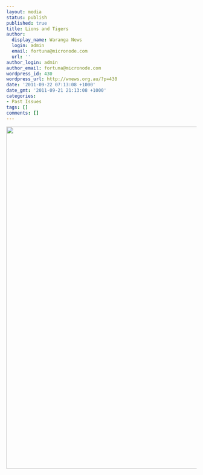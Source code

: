 ```yaml
---
layout: media
status: publish
published: true
title: Lions and Tigers
author:
  display_name: Waranga News
  login: admin
  email: fortuna@micronode.com
  url: ''
author_login: admin
author_email: fortuna@micronode.com
wordpress_id: 430
wordpress_url: http://wnews.org.au/?p=430
date: '2011-09-22 07:13:08 +1000'
date_gmt: '2011-09-21 21:13:08 +1000'
categories:
- Past Issues
tags: []
comments: []
---
```


<a href="http://wnews.org.au/wp-content/uploads/2011/09/frontpage-20110922.pdf"><img class="alignnone size-full wp-image-429" title="Front Page - September 22, 2011" src="http://wnews.org.au/wp-content/uploads/2011/09/frontpage-20110922.png" alt="" width="624" height="907" /></a>
